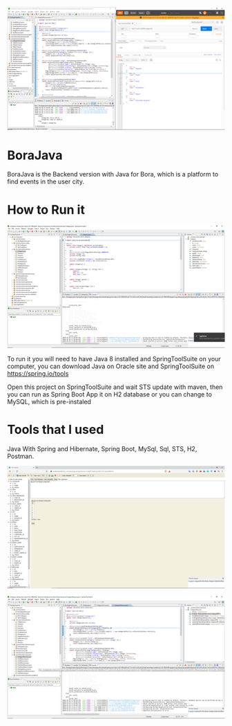 ![](Java4.png)

# BoraJava

BoraJava is the Backend version with Java for Bora, which is a platform to find events in the user city.

# How to Run it

![](Java.png)

To run it you will need to have Java 8 installed and SpringToolSuite on your computer,
you can download Java on Oracle site and SpringToolSuite on https://spring.io/tools

Open this project on SpringToolSuite and wait STS update with maven, then you can run as 
Spring Boot App it on H2
database or you can change to MySQL, which is pre-instaled 

# Tools that I used

Java With Spring and Hibernate, Spring Boot, MySql, Sql, STS, H2, Postman.

![](Java2.png)

![](Java3.png)
